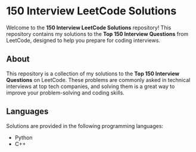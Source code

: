 # 150 Interview LeetCode Solutions

Welcome to the **150 Interview LeetCode Solutions** repository! This repository contains my solutions to the **Top 150 Interview Questions** from LeetCode, designed to help you prepare for coding interviews.


## About
This repository is a collection of my solutions to the **Top 150 Interview Questions** on LeetCode. These problems are commonly asked in technical interviews at top tech companies, and solving them is a great way to improve your problem-solving and coding skills.

## Languages
Solutions are provided in the following programming languages:
- Python
- C++
